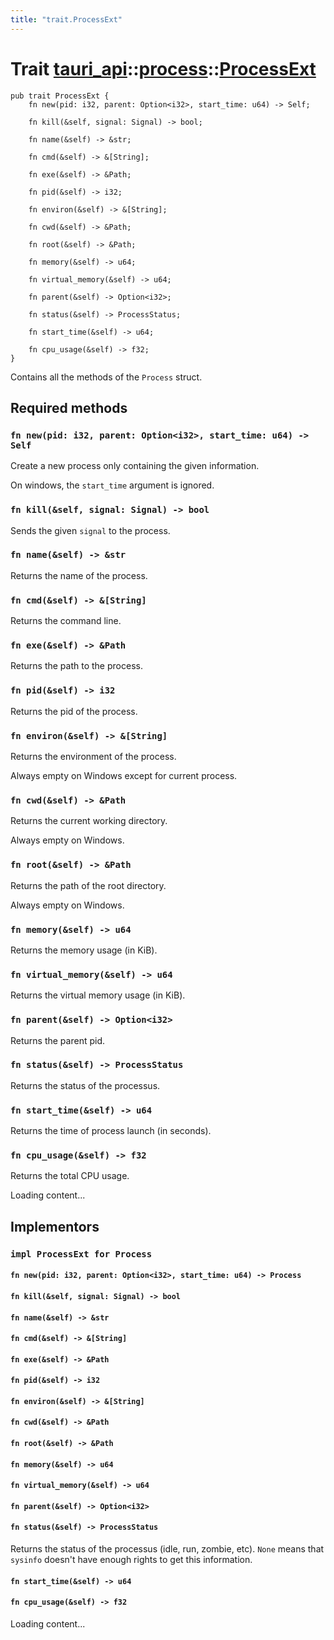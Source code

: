```yaml
---
title: "trait.ProcessExt"
---
```


# Trait [tauri_api](/docs/api/rust/tauri_api/../index.html)::​[process](/docs/api/rust/tauri_api/index.html)::​[ProcessExt](/docs/api/rust/tauri_api/)

    pub trait ProcessExt {
        fn new(pid: i32, parent: Option<i32>, start_time: u64) -> Self;

        fn kill(&self, signal: Signal) -> bool;

        fn name(&self) -> &str;

        fn cmd(&self) -> &[String];

        fn exe(&self) -> &Path;

        fn pid(&self) -> i32;

        fn environ(&self) -> &[String];

        fn cwd(&self) -> &Path;

        fn root(&self) -> &Path;

        fn memory(&self) -> u64;

        fn virtual_memory(&self) -> u64;

        fn parent(&self) -> Option<i32>;

        fn status(&self) -> ProcessStatus;

        fn start_time(&self) -> u64;

        fn cpu_usage(&self) -> f32;
    }

Contains all the methods of the `Process` struct.

## Required methods

### `fn new(pid: i32, parent: Option<i32>, start_time: u64) -> Self`

Create a new process only containing the given information.

On windows, the `start_time` argument is ignored.

### `fn kill(&self, signal: Signal) -> bool`

Sends the given `signal` to the process.

### `fn name(&self) -> &str`

Returns the name of the process.

### `fn cmd(&self) -> &[String]`

Returns the command line.

### `fn exe(&self) -> &Path`

Returns the path to the process.

### `fn pid(&self) -> i32`

Returns the pid of the process.

### `fn environ(&self) -> &[String]`

Returns the environment of the process.

Always empty on Windows except for current process.

### `fn cwd(&self) -> &Path`

Returns the current working directory.

Always empty on Windows.

### `fn root(&self) -> &Path`

Returns the path of the root directory.

Always empty on Windows.

### `fn memory(&self) -> u64`

Returns the memory usage (in KiB).

### `fn virtual_memory(&self) -> u64`

Returns the virtual memory usage (in KiB).

### `fn parent(&self) -> Option<i32>`

Returns the parent pid.

### `fn status(&self) -> ProcessStatus`

Returns the status of the processus.

### `fn start_time(&self) -> u64`

Returns the time of process launch (in seconds).

### `fn cpu_usage(&self) -> f32`

Returns the total CPU usage.

Loading content...

## Implementors

### `impl ProcessExt for Process`

#### `fn new(pid: i32, parent: Option<i32>, start_time: u64) -> Process`

#### `fn kill(&self, signal: Signal) -> bool`

#### `fn name(&self) -> &str`

#### `fn cmd(&self) -> &[String]`

#### `fn exe(&self) -> &Path`

#### `fn pid(&self) -> i32`

#### `fn environ(&self) -> &[String]`

#### `fn cwd(&self) -> &Path`

#### `fn root(&self) -> &Path`

#### `fn memory(&self) -> u64`

#### `fn virtual_memory(&self) -> u64`

#### `fn parent(&self) -> Option<i32>`

#### `fn status(&self) -> ProcessStatus`

Returns the status of the processus (idle, run, zombie, etc). `None` means that `sysinfo` doesn't have enough rights to get this information.

#### `fn start_time(&self) -> u64`

#### `fn cpu_usage(&self) -> f32`

Loading content...
      